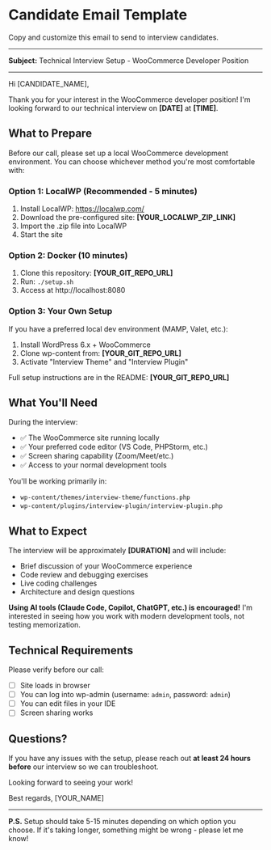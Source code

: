 # Candidate Email Template

Copy and customize this email to send to interview candidates.

---

**Subject:** Technical Interview Setup - WooCommerce Developer Position

---

Hi [CANDIDATE_NAME],

Thank you for your interest in the WooCommerce developer position! I'm looking forward to our technical interview on **[DATE]** at **[TIME]**.

## What to Prepare

Before our call, please set up a local WooCommerce development environment. You can choose whichever method you're most comfortable with:

### Option 1: LocalWP (Recommended - 5 minutes)
1. Install LocalWP: https://localwp.com/
2. Download the pre-configured site: **[YOUR_LOCALWP_ZIP_LINK]**
3. Import the .zip file into LocalWP
4. Start the site

### Option 2: Docker (10 minutes)
1. Clone this repository: **[YOUR_GIT_REPO_URL]**
2. Run: `./setup.sh`
3. Access at http://localhost:8080

### Option 3: Your Own Setup
If you have a preferred local dev environment (MAMP, Valet, etc.):
1. Install WordPress 6.x + WooCommerce
2. Clone wp-content from: **[YOUR_GIT_REPO_URL]**
3. Activate "Interview Theme" and "Interview Plugin"

Full setup instructions are in the README: **[YOUR_GIT_REPO_URL]**

## What You'll Need

During the interview:
- ✅ The WooCommerce site running locally
- ✅ Your preferred code editor (VS Code, PHPStorm, etc.)
- ✅ Screen sharing capability (Zoom/Meet/etc.)
- ✅ Access to your normal development tools

You'll be working primarily in:
- `wp-content/themes/interview-theme/functions.php`
- `wp-content/plugins/interview-plugin/interview-plugin.php`

## What to Expect

The interview will be approximately **[DURATION]** and will include:
- Brief discussion of your WooCommerce experience
- Code review and debugging exercises
- Live coding challenges
- Architecture and design questions

**Using AI tools (Claude Code, Copilot, ChatGPT, etc.) is encouraged!** I'm interested in seeing how you work with modern development tools, not testing memorization.

## Technical Requirements

Please verify before our call:
- [ ] Site loads in browser
- [ ] You can log into wp-admin (username: `admin`, password: `admin`)
- [ ] You can edit files in your IDE
- [ ] Screen sharing works

## Questions?

If you have any issues with the setup, please reach out **at least 24 hours before** our interview so we can troubleshoot.

Looking forward to seeing your work!

Best regards,
[YOUR_NAME]

---

**P.S.** Setup should take 5-15 minutes depending on which option you choose. If it's taking longer, something might be wrong - please let me know!
